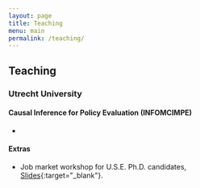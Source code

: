 ```yaml
---
layout: page
title: Teaching
menu: main
permalink: /teaching/
---
```



## Teaching

### Utrecht University

#### Causal Inference for Policy Evaluation (INFOMCIMPE)
- 

#### Extras

- Job market workshop for U.S.E. Ph.D. candidates, [Slides](https:\\jacopoto.github.io\assets\pres_phd_wrkshop\use_jm_wrksop.html){:target="_blank"}.



